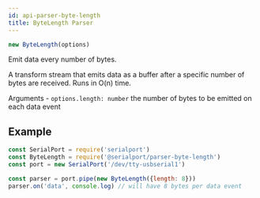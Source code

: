 ```yaml
---
id: api-parser-byte-length
title: ByteLength Parser
---
```

```typescript
new ByteLength(options)
```

Emit data every number of bytes.

A transform stream that emits data as a buffer after a specific number of bytes are received. Runs in O(n) time.

Arguments - `options.length: number` the number of bytes to be emitted on each data event

## Example

```js
const SerialPort = require('serialport')
const ByteLength = require('@serialport/parser-byte-length')
const port = new SerialPort('/dev/tty-usbserial1')

const parser = port.pipe(new ByteLength({length: 8}))
parser.on('data', console.log) // will have 8 bytes per data event
```